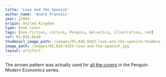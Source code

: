 ```yaml
---
title: 'Love and the Spanish'
author_name: 'André François'
year: y1964
origin: United Kingdom
type: book cover
tags: [non-fiction, culture, Penguin, Helvetica, illustration, red]
ref: RS.010.0140
thumbnail_image_path: /images/RS.010.0103-love-and-the-spanish-thumbnail.jpg
image_path: /images/RS.010.0103-love-and-the-spanish.jpg
layout: artifact
---
```


The arrows pattern was actually used for <a class="ext-ref" href="http://bookworship.com/regional-analysis-1968/">all the covers</a> in the Penguin Modern Economics series.